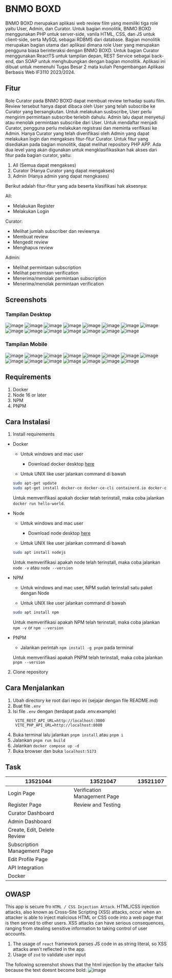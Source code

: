 # BNMO BOXD

BNMO BOXD merupakan aplikasi web review film yang memiliki tiga role yaitu User, Admin, dan Curator.
Untuk bagian monolitik, BNMO BOXD menggunakan PHP untuk server-side, vanila HTML, CSS, dan JS untuk client-side, serta MySQL sebagai RDBMS dari database.
Bagian monolitik merupakan bagian utama dari aplikasi dimana role User yang merupakan pengguna biasa berinteraksi dengan BNMO BOXD.
Untuk bagian Curator menggunakan ReactTS untuk tampilan depan, REST Service sebagai back-end, dan SOAP untuk menghubungkan dengan bagian monolitik.
Aplikasi ini dibuat untuk memenuhi Tugas Besar 2 mata kuliah Pengembangan Aplikasi Berbasis Web IF3110 2023/2024.

## Fitur

Role Curator pada BNMO BOXD dapat membuat review terhadap suatu film. Review tersebut hanya dapat dibaca oleh User yang telah subscribe ke Curator yang bersangkutan.
Untuk melakukan susbscribe, User perlu mengirim permintaan subscribe terlebih dahulu. Admin lalu dapat menyetuji atau menolak permintaan subscribe dari User.
Untuk mendaftar menjadi Curator, pengguna perlu melakukan registrasi dan meminta verifikasi ke Admin.
Hanya Curator yang telah diverifikasi oleh Admin yang dapat melakukan login dan mengakses fitur-fitur Curator.
Untuk fitur yang disediakan pada bagian monolitik, dapat melihat repository PHP APP.
Ada dua level yang akan digunakan untuk mengklasifikasikan hak akses dari fitur pada bagian curator, yaitu:

1. All (Semua dapat mengakses)
2. Curator (Hanya Curator yang dapat mengakses)
3. Admin (Hanya admin yang dapat mengkases)

Berikut adalah fitur-fitur yang ada beserta klasifikasi hak aksesnya:

All:

- Melakukan Register
- Melakukan Login

Curator:

- Melihat jumlah subscriber dan reviewnya
- Membuat review
- Mengedit review
- Menghapus review

Admin:

- Melihat permintaan subscription
- Melihat permintaan verification
- Menerima/menolak permintaan subscription
- Menerima/menolak permintaan verification

## Screenshots

### Tampilan Desktop

![image](documentations/desktop-view/image1.png)
![image](documentations/desktop-view/image2.png)
![image](documentations/desktop-view/image3.png)
![image](documentations/desktop-view/image4.png)
![image](documentations/desktop-view/image5.png)
![image](documentations/desktop-view/image6.png)
![image](documentations/desktop-view/image7.png)
![image](documentations/desktop-view/image8.png)
![image](documentations/desktop-view/image9.png)
![image](documentations/desktop-view/image10.png)
![image](documentations/desktop-view/image11.png)
![image](documentations/desktop-view/image12.png)
![image](documentations/desktop-view/image13.png)
![image](documentations/desktop-view/image14.png)
![image](documentations/desktop-view/image15.png)

### Tampilan Mobile

![image](documentations/mobile-view/image1.png)
![image](documentations/mobile-view/image2.png)
![image](documentations/mobile-view/image3.png)
![image](documentations/mobile-view/image4.png)
![image](documentations/mobile-view/image5.png)
![image](documentations/mobile-view/image6.png)
![image](documentations/mobile-view/image7.png)
![image](documentations/mobile-view/image8.png)
![image](documentations/mobile-view/image9.png)
![image](documentations/mobile-view/image10.png)
![image](documentations/mobile-view/image11.png)
![image](documentations/mobile-view/image12.png)
![image](documentations/mobile-view/image13.png)
![image](documentations/mobile-view/image14.png)
![image](documentations/mobile-view/image15.png)

## Requirements

1. Docker
2. Node 16 or later
3. NPM
4. PNPM

## Cara Instalasi

1. Install requirements

- Docker

  - Untuk windows and mac user

    - Download docker desktop [here](https://www.docker.com/products/docker-desktop/)

  - Untuk UNIX like user jalankan command di bawah

  ```sh
  sudo apt-get update
  sudo apt-get install docker-ce docker-ce-cli containerd.io docker-compose-plugin
  ```

  Untuk memverifikasi apakah docker telah terinstall, maka coba jalankan `docker run hello-world`.

- Node

  - Untuk windows and mac user

    - Download node desktop [here](https://nodejs.org/en/download)

  - Untuk UNIX like user jalankan command di bawah

  ```sh
  sudo apt install nodejs
  ```

  Untuk memverifikasi apakah node telah terinstall, maka coba jalankan `node -v` atau `node --version`

- NPM

  - Untuk windows and mac user, NPM sudah terinstall satu paket dengan Node

  - Untuk UNIX like user jalankan command di bawah

  ```sh
  sudo apt install npm
  ```

  Untuk memverifikasi apakah NPM telah terinstall, maka coba jalankan `npm -v` or `npm --version`

- PNPM

  - Jalankan perintah `npm install -g pnpm` pada terminal

  Untuk memverifikasi apakah PNPM telah terinstall, maka coba jalankan `pnpm --version`

2. Clone repository

## Cara Menjalankan

1. Ubah directory ke root dari repo ini (sejajar dengan file README.md)
2. Buat file `.env`
3. Isi file `.env` dengan (terdapat pada .env.example)
   ```env
    VITE_REST_API_URL=http://localhost:3000
    VITE_PHP_API_URL=http://localhost:8080
   ```
4. Buka terminal lalu jalankan `pnpm install` atau `pnpm i`
5. Jalankan `pnpm run build`
6. Jalankan `docker compose up -d`
7. Buka browser dan buka `localhost:5173`

## Task
| 13521044                     | 13521047                     | 13521107 |
|------------------------------|------------------------------|----------|
| Login Page                   | Verification Management Page |          |
| Register Page                | Review and Testing           |          |
| Curator Dashboard            |                              |          |
| Admin Dashboard              |                              |          |
| Create, Edit, Delete Review  |                              |          |
| Subscription Management Page |                              |          |
| Edit Profile Page            |                              |          |
| API Integration              |                              |          |
| Docker                       |                              |          |

## OWASP
This app is secure fro `HTML / CSS Injection Attack`. HTML/CSS injection attacks, also known as Cross-Site Scripting (XSS) attacks, occur when an attacker is able to inject malicious HTML or CSS code into a web page that is then served to other users. XSS attacks can have serious consequences, ranging from stealing sensitive information to taking control of user accounts.

1. The usage of `react` framework parses JS code in as string literal, so XSS attacks aren't reflected in the app.
2. Usage of `zod` to validate user input

The following screenshot shows that the html injection by the attacker fails because the text doesnt become bold:
![image](documentations/owasp/xss.png)

